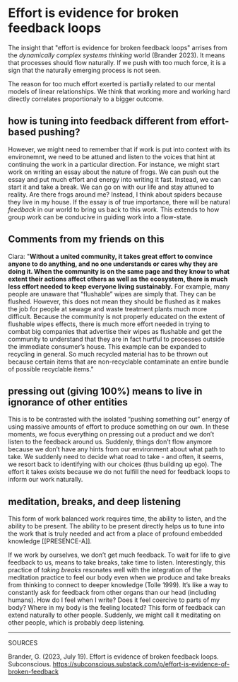 # Effort is evidence for broken feedback loops

The insight that "effort is evidence for broken feedback loops" arrises from the *dynamically complex systems thinking* world (Brander 2023). It means that processes should flow naturally. If we push with too much force, it is a sign that the naturally emerging process is not seen. 

The reason for too much effort exerted is partially related to our mental models of linear relationships. We think that working more and working hard directly correlates proportionaly to a bigger outcome. 

## how is tuning into feedback different from effort-based pushing?
However, we might need to remember that if work is put into context with its environemnt, we need to be attuned and listen to the voices that hint at continuing the work in a particular direction. For instance, we might start work on writing an essay about the nature of frogs. We can push out the essay and put much effort and energy into writing it fast. Instead, we can start it and take a break. We can go on with our life and stay attuned to reality. Are there frogs around me? Instead, I think about spiders because they live in my house. If the essay is of true importance, there will be natural *feedback* in our world to bring us back to this work. This extends to how group work can be conducive in guiding work into a flow-state. 

## Comments from my friends on this
Ciara: "**Without a united community, it takes great effort to convince anyone to do anything, and no one understands or cares why they are doing it. When the community is on the same page and they know to what extent their actions affect others as well as the ecosystem, there is much less effort needed to keep everyone living sustainably.** For example, many people are unaware that “flushable” wipes are simply that. They can be flushed. However, this does not mean they should be flushed as it makes the job for people at sewage and waste treatment plants much more difficult. Because the community is not properly educated on the extent of flushable wipes effects, there is much more effort needed in trying to combat big companies that advertise their wipes as flushable and get the community to understand that they are in fact hurtful to processes outside the immediate consumer’s house. This example can be expanded to recycling in general. So much recycled material has to be thrown out because certain items that are non-recyclable contaminate an entire bundle of possible recyclable items."

## pressing out (giving 100%) means to live in ignorance of other entities
This is to be contrasted with the isolated “pushing something out” energy of using massive amounts of effort to produce something on our own. In these moments, we focus everything on pressing out a product and we don’t listen to the feedback around us. Suddenly, things don’t flow anymore because we don’t have any hints from our environment about what path to take. We suddenly need to decide what road to take - and often, it seems, we resort back to identifying with our choices (thus building up ego). The effort it takes exists because we do not fulfill the need for feedback loops to inform our work naturally. 

## meditation, breaks, and deep listening
This form of work balanced work requires time, the ability to listen, and the ability to be present. The ability to be present directly helps us to tune into the work that is truly needed and act from a place of profound embedded knowledge [[PRESENCE-A]]. 

If we work by ourselves, we don’t get much feedback. To wait for life to give feedback to us, means to take breaks, take time to listen. Interestingly, this practice of *taking breaks* resonates well with the integration of the meditation practice to feel our body even when we produce and take breaks from thinking to connect to deeper knowledge (Tolle 1999). It’s like a way to constantly ask for feedback from other organs than our head (including humans). How do I feel when I write? Does it feel coercive to parts of my body? Where in my body is the feeling located? This form of feedback can extend naturally to other people. Suddenly, we might call it meditating on other people, which is probably deep listening.

________
SOURCES

Brander, G. (2023, July 19). Effort is evidence of broken feedback loops. Subconscious. https://subconscious.substack.com/p/effort-is-evidence-of-broken-feedback